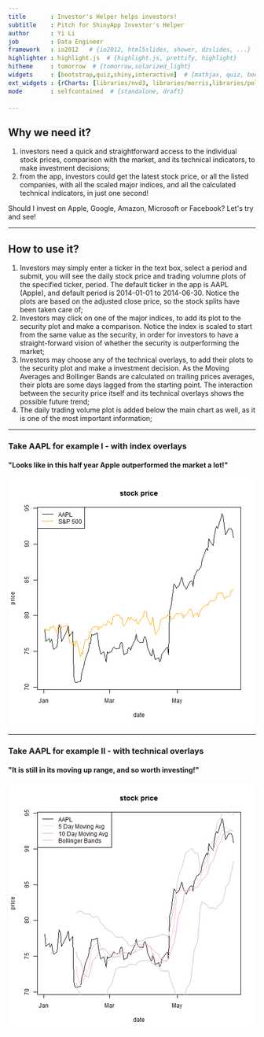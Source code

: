 ```yaml
---
title       : Investor's Helper helps investors!
subtitle    : Pitch for ShinyApp Investor's Helper
author      : Yi Li
job         : Data Engineer
framework   : io2012   # {io2012, html5slides, shower, dzslides, ...}
highlighter : highlight.js  # {highlight.js, prettify, highlight}
hitheme     : tomorrow  # {tomorrow,solarized_light}
widgets     : [bootstrap,quiz,shiny,interactive]  # {mathjax, quiz, bootstrap}
ext_widgets : {rCharts: [libraries/nvd3, libraries/morris,libraries/polycharts]}
mode        : selfcontained  # {standalone, draft}

---
```

## Why we need it?
1. investors need a quick and straightforward access to the individual stock prices, comparison with the market, and its technical indicators, to make investment decisions;
2. from the app, investors could get the latest stock price, or all the listed companies, with all the scaled major indices, and all the calculated technical indicators, in just one second! 

Should I invest on Apple, Google, Amazon, Microsoft or Facebook? Let's try and see!

--- 
## How to use it?
1. Investors may simply enter a ticker in the text box, select a period and submit, you will see the daily stock price and trading volumne plots of the specified ticker, period. The default ticker in the app is AAPL (Apple), and default period is 2014-01-01 to 2014-06-30. 
Notice the plots are based on the adjusted close price, so the stock splits have been taken care of;
2. Investors may click on one of the major indices, to add its plot to the security plot and make a comparison. Notice the index is scaled to start from the same value as the security, in order for investors to have a straight-forward vision of whether the security is outperforming the market; 
3. Investors may choose any of the technical overlays, to add their plots to the security plot and make a investment decision. As the Moving Averages and Bollinger Bands are calculated on trailing prices averages, their plots are some days lagged from the starting point. The interaction between the security price itself and its technical overlays shows the possible future trend; 
4. The daily trading volume plot is added below the main chart as well, as it is one of the most important information; 

---
### Take AAPL for example I - with index overlays
#### "Looks like in this half year Apple outperformed the market a lot!"
![plot of chunk unnamed-chunk-1](assets/fig/unnamed-chunk-1.png) 

---
### Take AAPL for example II - with technical overlays
#### "It is still in its moving up range, and so worth investing!"
![plot of chunk unnamed-chunk-2](assets/fig/unnamed-chunk-2.png) 


